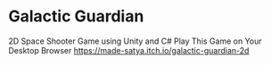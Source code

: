 # Galactic Guardian 
2D Space Shooter Game using Unity and C#
Play This Game on Your Desktop Browser
https://made-satya.itch.io/galactic-guardian-2d
